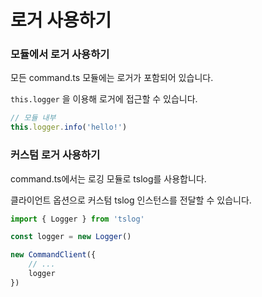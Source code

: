 # 로거 사용하기

### 모듈에서 로거 사용하기

모든 command.ts 모듈에는 로거가 포함되어 있습니다.

`this.logger` 을 이용해 로거에 접근할 수 있습니다.

```ts
// 모듈 내부
this.logger.info('hello!')
```

### 커스텀 로거 사용하기

command.ts에서는 로깅 모듈로 tslog를 사용합니다.

클라이언트 옵션으로 커스텀 tslog 인스턴스를 전달할 수 있습니다.

```ts
import { Logger } from 'tslog'

const logger = new Logger()

new CommandClient({
    // ...
    logger
})
```
